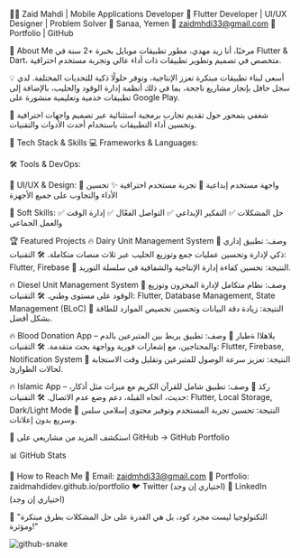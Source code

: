 👨‍💻 Zaid Mahdi | Mobile Applications Developer
🚀 Flutter Developer | UI/UX Designer | Problem Solver
📍 Sanaa, Yemen
📧 zaidmhdi33@gmail.com
🔗 Portfolio | GitHub

🚀 About Me
مرحبًا، أنا زيد مهدي، مطور تطبيقات موبايل بخبرة +2 سنة في Flutter & Dart، متخصص في تصميم وتطوير تطبيقات ذات أداء عالي وتجربة مستخدم احترافية.

💡 أسعى لبناء تطبيقات مبتكرة تعزز الإنتاجية، وتوفر حلولًا ذكية للتحديات المختلفة. لدي سجل حافل بإنجاز مشاريع ناجحة، بما في ذلك أنظمة إدارة الوقود والحليب، بالإضافة إلى تطبيقات خدمية وتعليمية منشورة على Google Play.

🎯 شغفي يتمحور حول تقديم تجارب برمجية استثنائية عبر تصميم واجهات احترافية وتحسين أداء التطبيقات باستخدام أحدث الأدوات والتقنيات.

🔧 Tech Stack & Skills
💻 Frameworks & Languages:




🛠 Tools & DevOps:




🎨 UI/UX & Design:
🚀 واجهة مستخدم إبداعية
📌 تجربة مستخدم احترافية
✨ تحسين الأداء والتجاوب على جميع الأجهزة

🤝 Soft Skills:
✅ حل المشكلات
✅ التفكير الإبداعي
✅ التواصل الفعّال
✅ إدارة الوقت والعمل الجماعي

🏆 Featured Projects
🔥 Dairy Unit Management System
📌 وصف: تطبيق إداري ذكي لإدارة وتحسين عمليات جمع وتوزيع الحليب عبر ثلاث منصات متكاملة.
🛠 التقنيات: Flutter, Firebase
🚀 النتيجة: تحسين كفاءة إدارة الإنتاجية والشفافية في سلسلة التوريد.

🔥 Diesel Unit Management System
📌 وصف: نظام متكامل لإدارة المخزون وتوزيع الوقود على مستوى وطني.
🛠 التقنيات: Flutter, Database Management, State Management (BLoC)
🚀 النتيجة: زيادة دقة البيانات وتحسين تخصيص الموارد للطاقة بشكل أفضل.

🔥 Blood Donation App – يلاهلاا ةطبار
📌 وصف: تطبيق يربط بين المتبرعين بالدم والمحتاجين، مع إشعارات فورية وواجهة بحث متقدمة.
🛠 التقنيات: Flutter, Firebase, Notification System
🚀 النتيجة: تعزيز سرعة الوصول للمتبرعين وتقليل وقت الاستجابة لحالات الطوارئ.

🔥 Islamic App – ركذ
📌 وصف: تطبيق شامل للقرآن الكريم مع ميزات مثل أذكار، حديث، اتجاه القبلة، دعم وضع عدم الاتصال.
🛠 التقنيات: Flutter, Local Storage, Dark/Light Mode
🚀 النتيجة: تحسين تجربة المستخدم وتوفير محتوى إسلامي سلس وسريع بدون إعلانات.

🔗 استكشف المزيد من مشاريعي على GitHub → GitHub Portfolio

📊 GitHub Stats


📩 How to Reach Me
📧 Email: zaidmhdi33@gmail.com
🔗 Portfolio: zaidmahdidev.github.io/portfolio
🐦 Twitter (اختياري إن وجد)
💼 LinkedIn (اختياري إن وجد)

🌟 "التكنولوجيا ليست مجرد كود، بل هي القدرة على حل المشكلات بطرق مبتكرة ومؤثرة!"



<picture>
  <source media="(prefers-color-scheme: dark)" srcset="https://raw.githubusercontent.com/tobiasmeyhoefer/tobiasmeyhoefer/output/github-snake-dark.svg" />
  <source media="(prefers-color-scheme: light)" srcset="https://raw.githubusercontent.com/tobiasmeyhoefer/tobiasmeyhoefer/output/github-snake.svg" />
  <img alt="github-snake" src="https://raw.githubusercontent.com/tobiasmeyhoefer/tobiasmeyhoefer/output/github-snake.svg" />
</picture>
